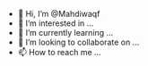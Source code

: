 - 👋 Hi, I’m @Mahdiwaqf
- 👀 I’m interested in ...
- 🌱 I’m currently learning ...
- 💞️ I’m looking to collaborate on ...
- 📫 How to reach me ...

<!---
Mahdiwaqf/Mahdiwaqf is a ✨ special ✨ repository because its `README.md` (this file) appears on your GitHub profile.
You can click the Preview link to take a look at your changes.
--->
